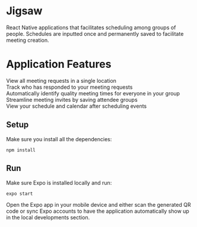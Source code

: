 # Jigsaw
React Native applications that facilitates scheduling among groups of people. Schedules are inputted once and permanently saved to facilitate meeting creation.

# Application Features
View all meeting requests in a single location <br>
Track who has responded to your meeting requests<br>
Automatically identify quality meeting times for everyone in your group <br>
Streamline meeting invites by saving attendee groups<br>
View your schedule and calendar after scheduling events<br>

## Setup
Make sure you install all the dependencies:

``npm install``

## Run

Make sure Expo is installed locally and run:

``expo start``

Open the Expo app in your mobile device and either scan the generated QR code or sync Expo accounts to have the application automatically show up in the local developments section.
